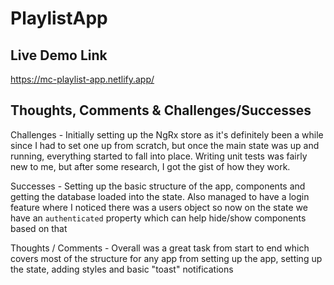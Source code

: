 # PlaylistApp

## Live Demo Link
https://mc-playlist-app.netlify.app/

## Thoughts, Comments & Challenges/Successes

Challenges - Initially setting up the NgRx store as it's definitely been a while since I had to set one up from scratch, but once the main state was up and running, everything started to fall into place. Writing unit tests was fairly new to me, but after some research, I got the gist of how they work.

Successes - Setting up the basic structure of the app, components and getting the database loaded into the state. Also managed to have a login feature where I noticed there was a users object so now on the state we have an `authenticated` property which can help hide/show components based on that

Thoughts / Comments - Overall was a great task from start to end which covers most of the structure for any app from setting up the app, setting up the state, adding styles and basic "toast" notifications
